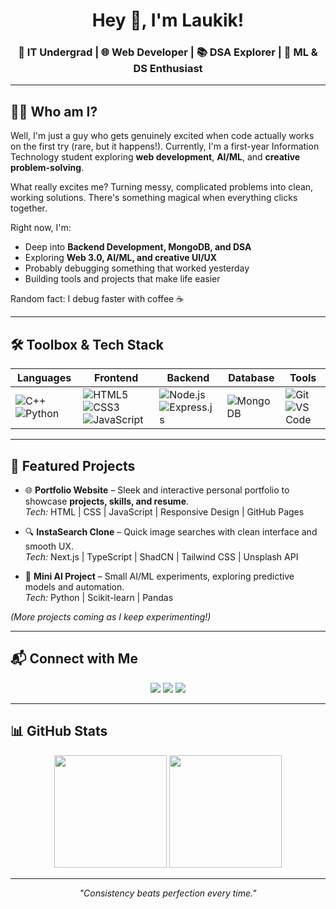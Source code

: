 <h1 align="center">Hey 👋, I'm Laukik!</h1>
<h3 align="center">🚀 IT Undergrad | 🌐 Web Developer | 📚 DSA Explorer | 🤖 ML & DS Enthusiast</h3>

---

## 🙋‍♂️ Who am I?

Well, I'm just a guy who gets genuinely excited when code actually works on the first try (rare, but it happens!). Currently, I'm a first-year Information Technology student exploring **web development**, **AI/ML**, and **creative problem-solving**.

What really excites me? Turning messy, complicated problems into clean, working solutions. There's something magical when everything clicks together.  

Right now, I'm:

- Deep into **Backend Development, MongoDB, and DSA**  
- Exploring **Web 3.0, AI/ML, and creative UI/UX**  
- Probably debugging something that worked yesterday  
- Building tools and projects that make life easier  

Random fact: I debug faster with coffee ☕  

---

## 🛠️ Toolbox & Tech Stack

<div align="center">

| Languages | Frontend | Backend | Database | Tools |
|-----------|-----------|---------|-----------|-------|
| ![C++](https://img.shields.io/badge/C++-00599C?style=for-the-badge&logo=cplusplus&logoColor=white) ![Python](https://img.shields.io/badge/Python-3776AB?style=for-the-badge&logo=python&logoColor=white) | ![HTML5](https://img.shields.io/badge/HTML5-E34F26?style=for-the-badge&logo=html5&logoColor=white) ![CSS3](https://img.shields.io/badge/CSS3-1572B6?style=for-the-badge&logo=css3&logoColor=white) ![JavaScript](https://img.shields.io/badge/JavaScript-F7E017?style=for-the-badge&logo=javascript&logoColor=black) | ![Node.js](https://img.shields.io/badge/Node.js-339933?style=for-the-badge&logo=node.js&logoColor=white) ![Express.js](https://img.shields.io/badge/Express.js-000000?style=for-the-badge&logo=express&logoColor=white) | ![MongoDB](https://img.shields.io/badge/MongoDB-4EA94B?style=for-the-badge&logo=mongodb&logoColor=white) | ![Git](https://img.shields.io/badge/Git-F05032?style=for-the-badge&logo=git&logoColor=white) ![VS Code](https://img.shields.io/badge/VS%20Code-007ACC?style=for-the-badge&logo=visualstudiocode&logoColor=white) |

</div>

---

## 🌟 Featured Projects

- 🌐 **Portfolio Website** – Sleek and interactive personal portfolio to showcase **projects, skills, and resume**.  
  *Tech:* HTML | CSS | JavaScript | Responsive Design | GitHub Pages

- 🔍 **InstaSearch Clone** – Quick image searches with clean interface and smooth UX.  
  *Tech:* Next.js | TypeScript | ShadCN | Tailwind CSS | Unsplash API  

- 🤖 **Mini AI Project** – Small AI/ML experiments, exploring predictive models and automation.  
  *Tech:* Python | Scikit-learn | Pandas  

*(More projects coming as I keep experimenting!)*

---

## 📬 Connect with Me

<p align="center">
  <a href="https://linkedin.com/in/laukik-rathod-182337311"><img src="https://img.shields.io/badge/LinkedIn-0A66C2?style=for-the-badge&logo=linkedin&logoColor=white"/></a>
  <a href="mailto:rathodlaukik184@gmail.com"><img src="https://img.shields.io/badge/Email-D14836?style=for-the-badge&logo=gmail&logoColor=white"/></a>
  <a href="https://github.com/Laukikrathod2007"><img src="https://img.shields.io/badge/GitHub-171515?style=for-the-badge&logo=github&logoColor=white"/></a>
</p>

---

## 📊 GitHub Stats

<p align="center">
  <img src="https://github-readme-stats.vercel.app/api?username=LaukikRathod2007&show_icons=true&theme=tokyonight&hide=issues" height="180"/>
  <img src="https://github-readme-streak-stats.herokuapp.com?user=LaukikRathod2007&theme=tokyonight&hide_border=true" height="180"/>
</p>

---

<p align="center"><i>"Consistency beats perfection every time."</i></p>
